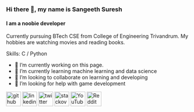 ### Hi there 👋, my name is Sangeeth Suresh
#### I am a noobie developer

Currently pursuing BTech CSE from College of Engineering Trivandrum. My hobbies are watching movies and reading books.

Skills: C / Python

- 🔭 I’m currently working on this page. 
- 🌱 I’m currently learning machine learning and data science 
- 👯 I’m looking to collaborate on learning and developing 
- 🤔 I’m looking for help with game development 


[<img src='https://cdn.jsdelivr.net/npm/simple-icons@3.0.1/icons/github.svg' alt='github' height='40'>](https://github.com/sangeethsuresh123)  [<img src='https://cdn.jsdelivr.net/npm/simple-icons@3.0.1/icons/linkedin.svg' alt='linkedin' height='40'>](https://www.linkedin.com/in/sangeeth-suresh-431063203/)  [<img src='https://cdn.jsdelivr.net/npm/simple-icons@3.0.1/icons/twitter.svg' alt='twitter' height='40'>](https://twitter.com/sangeethsur321)  [<img src='https://cdn.jsdelivr.net/npm/simple-icons@3.0.1/icons/stackoverflow.svg' alt='stackoverflow' height='40'>](https://stackoverflow.com/users/sangeeth-suresh)  [<img src='https://cdn.jsdelivr.net/npm/simple-icons@3.0.1/icons/youtube.svg' alt='YouTube' height='40'>](https://www.youtube.com/channel/sangeethsuresh3273)  [<img src='https://cdn.jsdelivr.net/npm/simple-icons@3.0.1/icons/reddit.svg' alt='Reddit' height='40'>](https://www.reddit.com/user/sangeehhsach)  



<!--
**sangeethsuresh123/sangeethsuresh123** is a ✨ _special_ ✨ repository because its `README.md` (this file) appears on your GitHub profile.

Here are some ideas to get you started:

- 🔭 I’m currently working on ...
- 🌱 I’m currently learning ...
- 👯 I’m looking to collaborate on ...
- 🤔 I’m looking for help with ...
- 💬 Ask me about ...
- 📫 How to reach me: ...
- 😄 Pronouns: ...
- ⚡ Fun fact: ...
-->
